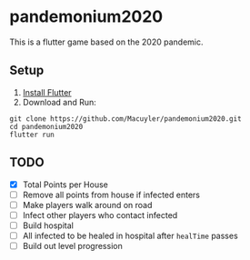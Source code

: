 # pandemonium2020

This is a flutter game based on the 2020 pandemic.

## Setup

1. [Install Flutter](https://flutter.dev/docs/get-started/install)
2. Download and Run:

```
git clone https://github.com/Macuyler/pandemonium2020.git
cd pandemonium2020
flutter run
```

## TODO

- [x] Total Points per House
- [ ] Remove all points from house if infected enters
- [ ] Make players walk around on road
- [ ] Infect other players who contact infected
- [ ] Build hospital
- [ ] All infected to be healed in hospital after `healTime` passes
- [ ] Build out level progression
